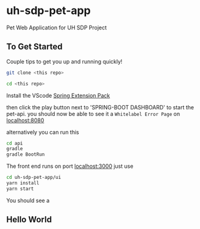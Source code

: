 # uh-sdp-pet-app

Pet Web Application for UH SDP Project

## To Get Started

Couple tips to get you up and running quickly!

```sh
git clone <this repo>

cd <this repo>

```

Install the VScode [Spring Extension Pack](https://marketplace.visualstudio.com/items?itemName=Pivotal.vscode-boot-dev-pack)

then click the play button next to 'SPRING-BOOT DASHBOARD' to start the pet-api. you should now be able to see it a `Whitelabel Error Page` on [localhost:8080](localhost:8080)

alternatively you can run this

```sh
cd api
gradle
gradle BootRun

```

The front end runs on port [localhost:3000](localhost:3000) just use

```sh
cd uh-sdp-pet-app/ui
yarn install
yarn start
```

You should see a <h2> Hello World</h2>
